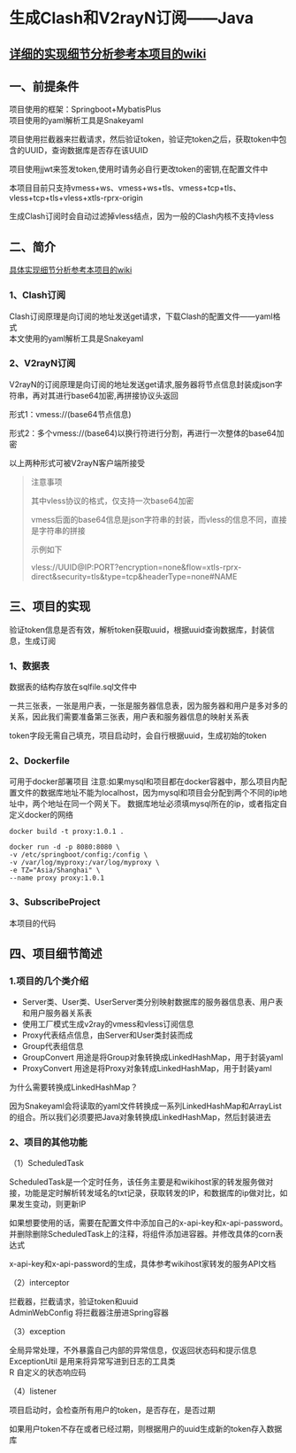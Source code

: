 # 生成Clash和V2rayN订阅——Java

## [详细的实现细节分析参考本项目的wiki](https://github.com/xqzp486/ClashSubscribe/wiki)

## 一、前提条件
项目使用的框架：Springboot+MybatisPlus<br/>
项目使用的yaml解析工具是Snakeyaml<br/>

项目使用拦截器来拦截请求，然后验证token，验证完token之后，获取token中包含的UUID，查询数据库是否存在该UUID<br/>

项目使用jjwt来签发token,使用时请务必自行更改token的密钥,在配置文件中

本项目目前只支持vmess+ws、vmess+ws+tls、vmess+tcp+tls、vless+tcp+tls+vless+xtls-rprx-origin

生成Clash订阅时会自动过滤掉vless结点，因为一般的Clash内核不支持vless

## 二、简介
[具体实现细节分析参考本项目的wiki](https://github.com/xqzp486/ClashSubscribe/wiki)

### 1、Clash订阅

Clash订阅原理是向订阅的地址发送get请求，下载Clash的配置文件——yaml格式<br/>
本文使用的yaml解析工具是Snakeyaml

### 2、V2rayN订阅

V2rayN的订阅原理是向订阅的地址发送get请求,服务器将节点信息封装成json字符串，再对其进行base64加密,再拼接协议头返回

形式1：vmess://(base64节点信息)

形式2：多个vmess://(base64)以换行符进行分割，再进行一次整体的base64加密

以上两种形式可被V2rayN客户端所接受

> 注意事项
>
> 其中vless协议的格式，仅支持一次base64加密
>
> vmess后面的base64信息是json字符串的封装，而vless的信息不同，直接是字符串的拼接
>
> 示例如下
>
> vless://UUID@IP:PORT?encryption=none&flow=xtls-rprx-direct&security=tls&type=tcp&headerType=none#NAME



## 三、项目的实现

验证token信息是否有效，解析token获取uuid，根据uuid查询数据库，封装信息，生成订阅

### 1、数据表
数据表的结构存放在sqlfile.sql文件中

一共三张表，一张是用户表，一张是服务器信息表，因为服务器和用户是多对多的关系，因此我们需要准备第三张表，用户表和服务器信息的映射关系表

token字段无需自己填充，项目启动时，会自行根据uuid，生成初始的token

### 2、Dockerfile
可用于docker部署项目
注意:如果mysql和项目都在docker容器中，那么项目内配置文件的数据库地址不能为localhost，因为mysql和项目会分配到两个不同的ip地址中，两个地址在同一个网关下。
数据库地址必须填mysql所在的ip，或者指定自定义docker的网络

~~~ docker
docker build -t proxy:1.0.1 .

docker run -d -p 8080:8080 \
-v /etc/springboot/config:/config \
-v /var/log/myproxy:/var/log/myproxy \
-e TZ="Asia/Shanghai" \
--name proxy proxy:1.0.1
~~~

### 3、SubscribeProject
本项目的代码

## 四、项目细节简述

### 1.项目的几个类介绍

- Server类、User类、UserServer类分别映射数据库的服务器信息表、用户表和用户服务器关系表
- 使用工厂模式生成v2ray的vmess和vless订阅信息
- Proxy代表结点信息，由Server和User类封装而成
- Group代表组信息
- GroupConvert 用途是将Group对象转换成LinkedHashMap，用于封装yaml
- ProxyConvert 用途是将Proxy对象转成LinkedHashMap，用于封装yaml

为什么需要转换成LinkedHashMap？

因为Snakeyaml会将读取的yaml文件转换成一系列LinkedHashMap和ArrayList的组合。所以我们必须要把Java对象转换成LinkedHashMap，然后封装进去

### 2、项目的其他功能

（1）ScheduledTask

ScheduledTask是一个定时任务，该任务主要是和wikihost家的转发服务做对接，功能是定时解析转发域名的txt记录，获取转发的IP，和数据库的ip做对比，如果发生变动，则更新IP

如果想要使用的话，需要在配置文件中添加自己的x-api-key和x-api-password。并删除删除ScheduledTask上的注释，将组件添加进容器。并修改具体的corn表达式

x-api-key和x-api-password的生成，具体参考wikihost家转发的服务API文档

（2）interceptor

拦截器，拦截请求，验证token和uuid<br/>
AdminWebConfig 将拦截器注册进Spring容器

（3）exception

全局异常处理，不外暴露自己内部的异常信息，仅返回状态码和提示信息<br/>
ExceptionUtil 是用来将异常写进到日志的工具类<br/>
R 自定义的状态响应码

（4）listener

项目启动时，会检查所有用户的token，是否存在，是否过期

如果用户token不存在或者已经过期，则根据用户的uuid生成新的token存入数据库